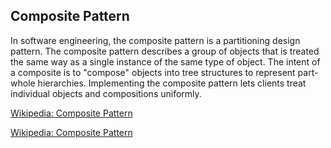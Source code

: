 ## Composite Pattern
In software engineering, the composite pattern is a partitioning design pattern. The composite pattern describes a group of objects that is treated the same way as a single instance of the same type of object. The intent of a composite is to "compose" objects into tree structures to represent part-whole hierarchies. Implementing the composite pattern lets clients treat individual objects and compositions uniformly.

[Wikipedia: Composite Pattern](https://en.wikipedia.org/wiki/Composite_pattern)

[Wikipedia: Composite Pattern](https://www.youtube.com/watch?v=EWDmWbJ4wRA)
